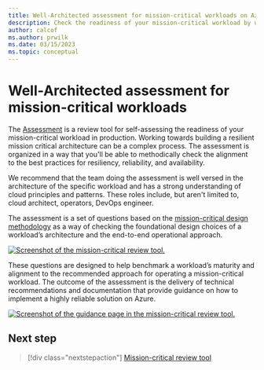 ```yaml
---
title: Well-Architected assessment for mission-critical workloads on Azure
description: Check the readiness of your mission-critical workload by using an assessment review tool. 
author: calcof
ms.author: prwilk
ms.date: 03/15/2023
ms.topic: conceptual
---
```


# Well-Architected assessment for mission-critical workloads

The [Assessment](/assessments/?mode=pre-assessment&id=23513bdb-e8a2-4f0b-8b6b-191ee1f52d34) is a review tool for self-assessing the readiness of your mission-critical workload in production. Working towards building a resilient mission critical architecture can be a complex process. The assessment is organized in a way that you'll be able to methodically check the alignment to the best practices for resiliency, reliability, and availability.

We recommend that the team doing the assessment is well versed in the architecture of the specific workload and has a strong understanding of cloud principles and patterns. These roles include, but aren't limited to, cloud architect, operators, DevOps engineer. 

The assessment is a set of questions based on the [mission-critical design methodology](/azure/well-architected/mission-critical/mission-critical-design-principles?branch=main) as a way of checking the foundational design choices of a workload’s architecture and the end-to-end operational approach.

[![Screenshot of the mission-critical review tool.](./images/assessment-review.png)](./images/assessment-review.png)

These questions are designed to help benchmark a workload’s maturity and alignment to the recommended approach for operating a mission-critical workload. The outcome of the assessment is the delivery of technical recommendations and documentation that provide guidance on how to implement a highly reliable solution on Azure. 

[![Screenshot of the guidance page in the mission-critical review tool.](./images/assessment-recommendations.png)](images/assessment-recommendations.png)

## Next step

> [!div class="nextstepaction"]
> [Mission-critical review tool](/assessments/?mode=pre-assessment&id=23513bdb-e8a2-4f0b-8b6b-191ee1f52d34)
